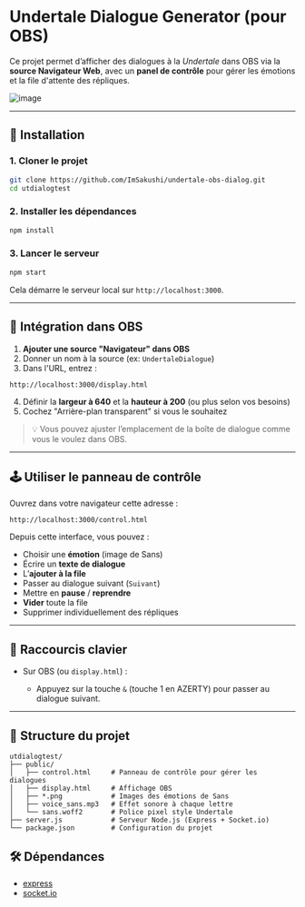 # Undertale Dialogue Generator (pour OBS)

Ce projet permet d’afficher des dialogues à la *Undertale* dans OBS via la **source Navigateur Web**, avec un **panel de contrôle** pour gérer les émotions et la file d'attente des répliques.

![image](https://github.com/user-attachments/assets/35f21bd5-8d6f-4f81-b3e7-143e0784a809)

---

## 🚀 Installation

### 1. Cloner le projet

```bash
git clone https://github.com/ImSakushi/undertale-obs-dialog.git
cd utdialogtest
```

### 2. Installer les dépendances

```bash
npm install
```

### 3. Lancer le serveur

```bash
npm start
```

Cela démarre le serveur local sur `http://localhost:3000`.

---

## 🎥 Intégration dans OBS

1. **Ajouter une source "Navigateur" dans OBS**
2. Donner un nom à la source (ex: `UndertaleDialogue`)
3. Dans l'URL, entrez :

```
http://localhost:3000/display.html
```

4. Définir la **largeur à 640** et la **hauteur à 200** (ou plus selon vos besoins)
5. Cochez "Arrière-plan transparent" si vous le souhaitez

> 💡 Vous pouvez ajuster l’emplacement de la boîte de dialogue comme vous le voulez dans OBS.

---

## 🕹️ Utiliser le panneau de contrôle

Ouvrez dans votre navigateur cette adresse :

```
http://localhost:3000/control.html
```

Depuis cette interface, vous pouvez :

* Choisir une **émotion** (image de Sans)
* Écrire un **texte de dialogue**
* L’**ajouter à la file**
* Passer au dialogue suivant (`Suivant`)
* Mettre en **pause** / **reprendre**
* **Vider** toute la file
* Supprimer individuellement des répliques

---

## 🧠 Raccourcis clavier

* Sur OBS (ou `display.html`) :

  * Appuyez sur la touche `&` (touche 1 en AZERTY) pour passer au dialogue suivant.

---

## 📁 Structure du projet

```text
utdialogtest/
├── public/
│   ├── control.html     # Panneau de contrôle pour gérer les dialogues
│   ├── display.html     # Affichage OBS
│   ├── *.png            # Images des émotions de Sans
│   ├── voice_sans.mp3   # Effet sonore à chaque lettre
│   └── sans.woff2       # Police pixel style Undertale
├── server.js            # Serveur Node.js (Express + Socket.io)
└── package.json         # Configuration du projet
```

## 🛠️ Dépendances

* [express](https://www.npmjs.com/package/express)
* [socket.io](https://www.npmjs.com/package/socket.io)
